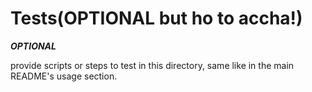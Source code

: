 # Tests(OPTIONAL but ho to accha!)

***OPTIONAL***

provide scripts or steps to test in this directory, same like in the main README's usage section.
